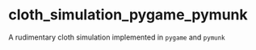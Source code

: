 # cloth_simulation_pygame_pymunk
A rudimentary cloth simulation implemented in `pygame` and `pymunk`
